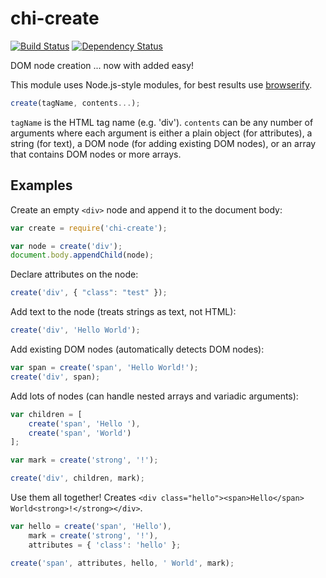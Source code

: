 # chi-create

[![Build Status](https://travis-ci.org/conradz/chi-create.png?branch=master)](https://travis-ci.org/conradz/chi-create)
[![Dependency Status](https://gemnasium.com/conradz/chi-create.png)](https://gemnasium.com/conradz/chi-create)

DOM node creation ... now with added easy!

This module uses Node.js-style modules, for best results use
[browserify](https://github.com/substack/node-browserify).

```js
create(tagName, contents...);
```

`tagName` is the HTML tag name (e.g. 'div'). `contents` can be any number of
arguments where each argument is either a plain object (for attributes), a
string (for text), a DOM node (for adding existing DOM nodes), or an array
that contains DOM nodes or more arrays.

## Examples

Create an empty `<div>` node and append it to the document body:

```js
var create = require('chi-create');

var node = create('div');
document.body.appendChild(node);
```

Declare attributes on the node:

```js
create('div', { "class": "test" });
```

Add text to the node (treats strings as text, not HTML):

```js
create('div', 'Hello World');
```

Add existing DOM nodes (automatically detects DOM nodes):

```js
var span = create('span', 'Hello World!');
create('div', span);
```

Add lots of nodes (can handle nested arrays and variadic arguments):

```js
var children = [
    create('span', 'Hello '),
    create('span', 'World')
];

var mark = create('strong', '!');

create('div', children, mark);
```

Use them all together! Creates
`<div class="hello"><span>Hello</span> World<strong>!</strong></div>`.

```js
var hello = create('span', 'Hello'),
    mark = create('strong', '!'),
    attributes = { 'class': 'hello' };

create('span', attributes, hello, ' World', mark);
```